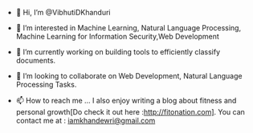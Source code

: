 - 👋 Hi, I’m @VibhutiDKhanduri
- 👀 I’m interested in Machine Learning, Natural Language Processing, Machine Learning for Information Security,Web Development
- 🌱 I’m currently working on building tools to efficiently classify documents.  
- 💞️ I’m looking to collaborate on Web Development, Natural Language Processing Tasks.

- 📫 How to reach me ...
I also enjoy writing a blog about fitness and personal growth[Do check it out here :http://fitonation.com].
You can contact me at : iamkhandewri@gmail.com


<!---
VibhutiDKhanduri/VibhutiDKhanduri is a ✨ special ✨ repository because its `README.md` (this file) appears on your GitHub profile.
You can click the Preview link to take a look at your changes.
--->
